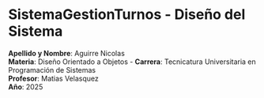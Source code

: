 # SistemaGestionTurnos - Diseño del Sistema
**Apellido y Nombre**: Aguirre Nicolas   
**Materia**: Diseño Orientado a Objetos - **Carrera**: Tecnicatura Universitaria en Programación de Sistemas  
**Profesor**: Matias Velasquez   
**Año**: 2025  

